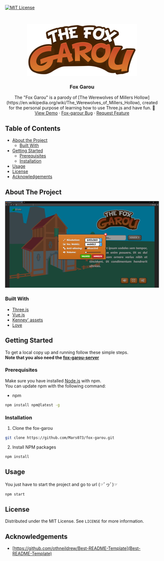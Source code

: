 
<!-- PROJECT SHIELDS -->
[![MIT License][license-shield]][license-url]



<!-- PROJECT LOGO -->
<br />
<p align="center">
  <a href="https://github.com/Mars073/fox-garou">
    <img src="src/assets/logo.svg" alt="Logo" width="360" height="170">
  </a>

  <h3 align="center">Fox Garou</h3>

  <p align="center">
    The "Fox Garou" is a parody of [The Werewolves of Millers Hollow](https://en.wikipedia.org/wiki/The_Werewolves_of_Millers_Hollow), created for the personal purpose of learning how to use Three.js and have fun. 🦊
    <br />
    <a href="http://fox.m-leroy.pro/">View Demo</a>
    ·
    <a href="https://github.com/Mars073/fox-garou/issues">Fox-garour Bug</a>
    ·
    <a href="https://github.com/Mars073/fox-garou/issues">Request Feature</a>
  </p>
</p>



<!-- TABLE OF CONTENTS -->
## Table of Contents

* [About the Project](#about-the-project)
  * [Built With](#built-with)
* [Getting Started](#getting-started)
  * [Prerequisites](#prerequisites)
  * [Installation](#installation)
* [Usage](#usage)
* [License](#license)
* [Acknowledgements](#acknowledgements)



<!-- ABOUT THE PROJECT -->
## About The Project

[![Game preview][product-screenshot]](http://fox.m-leroy.pro/)



### Built With

* [Three.js](https://threejs.org/)
* [Vue.js](https://vuejs.org/)
* [Kenney' assets](https://kenney.nl/assets)
* [Love](https://en.wikipedia.org/wiki/Love)



<!-- GETTING STARTED -->
## Getting Started

To get a local copy up and running follow these simple steps.\
**Note that you also need the [fox-garou-server](https://github.com/Mars073/fox-garou-server/)**

### Prerequisites

Make sure you have installed [Node.js](https://nodejs.org/en/) with npm.\
You can update npm with the following command:
* npm
```sh
npm install npm@latest -g
```

### Installation
 
1. Clone the fox-garou
```sh
git clone https://github.com/Mars073/fox-garou.git
```
2. Install NPM packages
```sh
npm install
```



<!-- USAGE EXAMPLES -->
## Usage
You just have to start the project and go to url (☞ﾟヮﾟ)☞
```sh
npm start
```


<!-- LICENSE -->
## License

Distributed under the MIT License. See `LICENSE` for more information.



<!-- ACKNOWLEDGEMENTS -->
## Acknowledgements

* [https://github.com/othneildrew/Best-README-Template](Best-README-Template)





<!-- MARKDOWN LINKS & IMAGES -->
<!-- https://www.markdownguide.org/basic-syntax/#reference-style-links -->
[issues-shield]: https://img.shields.io/github/issues/Mars073/fox-garou.svg?style=flat-square
[issues-url]: https://github.com/Mars073/fox-garou/issues
[license-shield]: https://img.shields.io/github/license/Mars073/fox-garou.svg?style=flat-square
[license-url]: https://github.com/Mars073/fox-garou/blob/master/LICENSE
[product-screenshot]: public/img/preview.png
